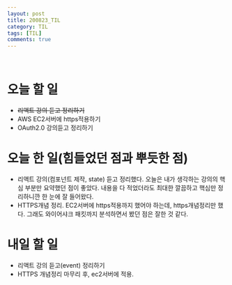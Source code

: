 ```yaml
---
layout: post
title: 200823_TIL
category: TIL
tags: [TIL]
comments: true
---
```


<br>

# 오늘 할 일
  - ~~리액트 강의 듣고 정리하기~~
  - AWS EC2서버에 https적용하기
  - OAuth2.0 강의듣고 정리하기

# 오늘 한 일(힘들었던 점과 뿌듯한 점)
  - 리액트 강의(컴포넌트 제작, state) 듣고 정리했다. 오늘은 내가 생각하는 강의의 핵심 부분만 요약했던 점이 좋았다. 내용을 다 적었더라도 최대한 깔끔하고 핵심만 정리하니깐 한 눈에 잘 들어왔다.
  - HTTPS개념 정리. EC2서버에 https적용까지 했어야 하는데, https개념정리만 했다. 그래도 와이어샤크 패킷까지 분석하면서 봤던 점은 잘한 것 같다.

# 내일 할 일
  - 리액트 강의 듣고(event) 정리하기
  - HTTPS 개념정리 마무리 후, ec2서버에 적용.
